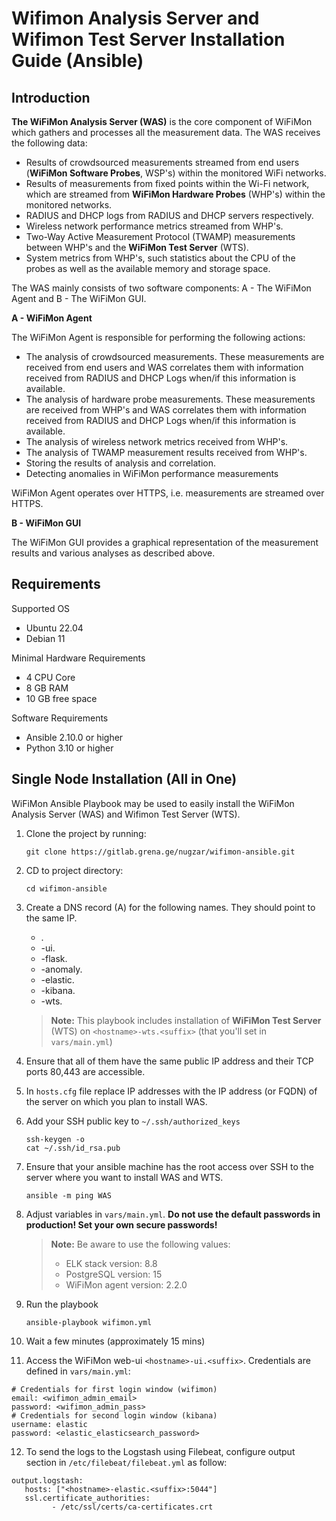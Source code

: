 # Wifimon Analysis Server and Wifimon Test Server Installation Guide (Ansible)

## Introduction
**The WiFiMon Analysis Server (WAS)** is the core component of WiFiMon which gathers and processes all the measurement data. The WAS receives the following data:

- Results of crowdsourced measurements streamed from end users (**WiFiMon Software Probes**, WSP's) within the monitored WiFi networks.
- Results of measurements from fixed points within the Wi-Fi network, which are streamed from **WiFiMon Hardware Probes** (WHP's) within the monitored networks.
- RADIUS and DHCP logs from RADIUS and DHCP servers respectively.
- Wireless network performance metrics streamed from WHP's.
- Two-Way Active Measurement Protocol (TWAMP) measurements between WHP's and the **WiFiMon Test Server** (WTS).
- System metrics from WHP's, such statistics about the CPU of the probes as well as the available memory and storage space.

The WAS mainly consists of two software components: A - The WiFiMon Agent and B - The WiFiMon GUI.

**A - WiFiMon Agent**

The WiFiMon Agent is responsible for performing the following actions: 

- The analysis of crowdsourced measurements. These measurements are received from end users and WAS correlates them with information received from RADIUS and DHCP Logs when/if this information is available.
- The analysis of hardware probe measurements. These measurements are received from WHP's and  WAS correlates them with information received from RADIUS and DHCP Logs when/if this information is  available.
- The analysis of wireless network metrics received from WHP's.
- The analysis of TWAMP measurement results received from WHP's.
- Storing the results of analysis and correlation.
- Detecting anomalies in WiFiMon performance measurements

WiFiMon Agent operates over HTTPS, i.e. measurements are streamed over HTTPS.

**B - WiFiMon GUI**

 The WiFiMon GUI provides a graphical representation of the measurement results and various analyses as described above.

## Requirements

Supported OS
- Ubuntu 22.04
- Debian 11

Minimal Hardware Requirements
- 4 CPU Core
- 8 GB RAM
- 10 GB free space

Software Requirements
- Ansible 2.10.0 or higher
- Python 3.10 or higher

## Single Node Installation (All in One)

WiFiMon Ansible Playbook may be used to easily install the WiFiMon Analysis Server (WAS) and Wifimon Test Server (WTS).

1. Clone the project by running:
   ~~~
   git clone https://gitlab.grena.ge/nugzar/wifimon-ansible.git
   ~~~

2. CD to project directory:
   ~~~
   cd wifimon-ansible
   ~~~

3. Create a DNS record (A) for the following names. They should point to the same IP.
   - <hostname>.<suffix>
   - <hostname>-ui.<suffix>
   - <hostname>-flask.<suffix>
   - <hostname>-anomaly.<suffix>
   - <hostname>-elastic.<suffix>
   - <hostname>-kibana.<suffix>
   - <hostname>-wts.<suffix>
   
   > **Note:** This playbook includes installation of  **WiFiMon Test Server** (WTS) on `<hostname>-wts.<suffix>` (that you'll set in `vars/main.yml`) 

4. Ensure that all of them have the same public IP address and their TCP ports 80,443 are accessible.


5. In `hosts.cfg` file replace IP addresses with the IP address (or FQDN) of the server on which you plan to install WAS.


6. Add your SSH public key to `~/.ssh/authorized_keys`
   ~~~
   ssh-keygen -o
   cat ~/.ssh/id_rsa.pub
   ~~~
7. Ensure that your ansible machine has the root access over SSH to the server where you want to install WAS and WTS.
   ~~~
   ansible -m ping WAS
   ~~~
   
8. Adjust variables in `vars/main.yml`. **Do not use the default passwords in production! Set your own secure passwords!**

   > **Note:** Be aware to use the following values:
   > - ELK stack version: 8.8
   > - PostgreSQL version: 15 
   > - WiFiMon agent version: 2.2.0

9. Run the playbook
   ~~~
   ansible-playbook wifimon.yml
   ~~~
10. Wait a few minutes (approximately 15 mins)

11. Access the WiFiMon web-ui `<hostname>-ui.<suffix>`.
    Credentials are defined in `vars/main.yml`:
   ```
   # Credentials for first login window (wifimon)
   email: <wifimon_admin_email>
   password: <wifimon_admin_pass>
   # Credentials for second login window (kibana)
   username: elastic
   password: <elastic_elasticsearch_password>
   ```

12. To send the logs to the Logstash using Filebeat, configure output section in `/etc/filebeat/filebeat.yml` as follow:
   ~~~
   output.logstash:
      hosts: ["<hostname>-elastic.<suffix>:5044"]
      ssl.certificate_authorities:
            - /etc/ssl/certs/ca-certificates.crt   
   ~~~
